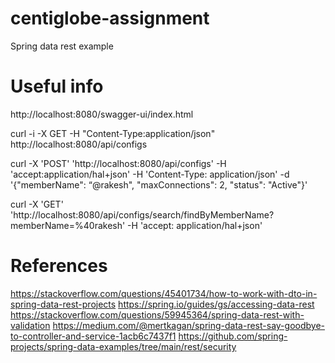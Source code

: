 # centiglobe-assignment
Spring data rest example

# Useful info
http://localhost:8080/swagger-ui/index.html

curl -i -X GET -H "Content-Type:application/json" http://localhost:8080/api/configs

curl -X 'POST' 'http://localhost:8080/api/configs' -H 'accept:application/hal+json' -H 'Content-Type: application/json' -d '{"memberName": “@rakesh", "maxConnections": 2, "status": "Active"}'

curl -X 'GET' 'http://localhost:8080/api/configs/search/findByMemberName?memberName=%40rakesh' -H 'accept: application/hal+json'


# References
https://stackoverflow.com/questions/45401734/how-to-work-with-dto-in-spring-data-rest-projects
https://spring.io/guides/gs/accessing-data-rest
https://stackoverflow.com/questions/59945364/spring-data-rest-with-validation
https://medium.com/@mertkagan/spring-data-rest-say-goodbye-to-controller-and-service-1acb6c7437f1
https://github.com/spring-projects/spring-data-examples/tree/main/rest/security
